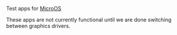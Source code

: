 Test apps for [MicroOS](https://github.com/asherevan/microOS)

These apps are not currently functional until we are done switching between graphics drivers.
